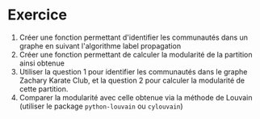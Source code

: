 Exercice
========


1. Créer une fonction permettant d'identifier les communautés dans un graphe en suivant l'algorithme label propagation
2. Créer une fonction permettant de calculer la modularité de la partition ainsi obtenue
3. Utiliser la question 1 pour identifier les communautés dans le graphe Zachary Karate Club, et la question 2 pour calculer la modularité de cette partition.
4. Comparer la modularité avec celle obtenue via la méthode de Louvain (utiliser le package `python-louvain` ou `cylouvain`)
